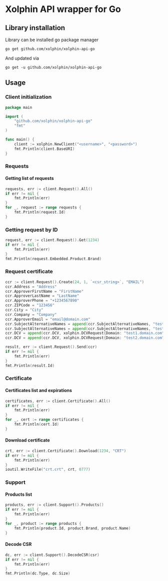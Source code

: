 # Xolphin API wrapper for Go

## Library installation

Library can be installed go package manager

```
go get github.com/xolphin/xolphin-api-go
```

And updated via

```
go get -u github.com/xolphin/xolphin-api-go
```

## Usage

### Client initialization

```go
package main

import (
	"github.com/xolphin/xolphin-api-go"
	"fmt"
)

func main() {
	client := xolphin.NewClient("<username>", "<password>")
	fmt.Println(client.BaseURI)
}
```

### Requests

#### Getting list of requests

```go
requests, err := client.Request().All()
if err != nil {
    fmt.Println(err)
}
for _, request := range requests {
    fmt.Println(request.Id)
}
```

### Getting request by ID

```go
request, err := client.Request().Get(1234)
if err != nil {
    fmt.Println(err)
}
fmt.Println(request.Embedded.Product.Brand)
```

### Request certificate

```go
ccr := client.Request().Create(24, 1, `<csr_string>`, "EMAIL")
ccr.Address = "Address"
ccr.ApproverFirstName = "FirstName"
ccr.ApproverLastName = "LastName"
ccr.ApproverPhone = "+1234567890"
ccr.ZIPCode = "123456"
ccr.City = "City"
ccr.Company = "Company"
ccr.ApproverEmail = "email@domain.com"
ccr.SubjectAlternativeNames = append(ccr.SubjectAlternativeNames, "test1.domain.com")
ccr.SubjectAlternativeNames = append(ccr.SubjectAlternativeNames, "test2.domain.com")
ccr.DCV = append(ccr.DCV, xolphin.DCVRequest{Domain: "test1.domain.com", DCVType: "EMAIL",  ApproverEmail: "test1@domain.com"})
ccr.DCV = append(ccr.DCV, xolphin.DCVRequest{Domain: "test2.domain.com", DCVType: "EMAIL",  ApproverEmail: "test2@domain.com"})

result, err := client.Request().Send(ccr)
if err != nil {
    fmt.Println(err)
}
fmt.Println(result.Id)
```

### Certificate

#### Certificates list and expirations

```go
certificates, err := client.Certificate().All()
if err != nil {
    fmt.Println(err)
}
for _, cert := range certificates {
    fmt.Println(cert.Id)
}
```

#### Download certificate

```go
crt, err := client.Certificate().Download(1234, "CRT")
if err != nil {
    fmt.Println(err)
}
ioutil.WriteFile("crt.crt", crt, 0777)
```

### Support

#### Products list

```go
products, err := client.Support().Products()
if err != nil {
    fmt.Println(err)
}
for _, product := range products {
    fmt.Println(product.Id, product.Brand, product.Name)
}
```

#### Decode CSR

```go
dc, err := client.Support().DecodeCSR(csr)
if err != nil {
    fmt.Println(err)
}
fmt.Println(dc.Type, dc.Size)
```

